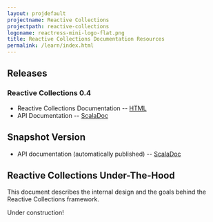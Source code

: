 ```yaml
---
layout: projdefault
projectname: Reactive Collections
projectpath: reactive-collections
logoname: reactress-mini-logo-flat.png
title: Reactive Collections Documentation Resources
permalink: /learn/index.html
---
```




## Releases


### Reactive Collections 0.4

- Reactive Collections Documentation -- [HTML](/reactive-collections/docs/0.4/)
- API Documentation -- [ScalaDoc](http://storm-enroute.com/apidocs/final/reactive-collections/0.4/api)


## Snapshot Version

- API documentation (automatically published) -- [ScalaDoc](http://storm-enroute.com/apidocs/reactive-collections/api)


## Reactive Collections Under-The-Hood

This document describes the internal design and the goals behind the Reactive Collections framework.

Under construction!

